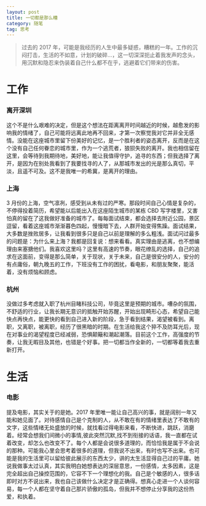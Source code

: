 ```yaml
---
layout: post
title: 一切都是那么糟
category: 随笔
tag: 思考
---
```


> 过去的 2017 年，可能是我经历的人生中最多疑惑，糟糕的一年。工作的沉闷打击，生活的不如意，计划的破碎...，这一切深深扼止着我发声的念头，用沉默和隐忍来伪装着自己什么都不在乎，逃避着它们带来的伤害。

工作
====

### 离开深圳

这个不是什么艰难的决定，但是这个想法在距离离开时间越近的时候，越愈发的影响我的情绪了，自己可能将远离此地再不回来，才第一次察觉我对它并非全无感情。没能在这座城市里留下份美好的记忆，是一个胜利者的姿态离开，反而是在这个没有自己任何眷恋的城市里，作为一个逃荒者，狼狈失败的离开。我也相信留在这里，会等待到我期待地，美好地，能让我值得守护，追寻的东西；但我选择了离开，是因为在别处我看到了我要找寻的人了，从那城市发出的光是那么真切，平淡，且遥不可及。这不是我唯一的希冀，是离开的理由。

### 上海
3 月份的上海，空气凛冽，感受到从未有过的严寒。那段时间自己心情是复杂的，不停得投着简历，希望能以后能出入在这座陌生城市的某栋 CBD 写字楼里，又害怕真的留在了这我做好准备的城市了。每每面试结束，都会选择去附近公园，景区逗留，看着这座城市渐渐暮色四起，慢慢暗下去，人群开始变得焦躁。面试结果，大多数是挫败居多，让我看到很多只是自己以前是理解的多么粗浅。面试问过最多的问题是：为什么来上海？我都是回复说：想来看看。真实理由是逃离，也不想编理由来塞搪他们。我喜欢这里吗？这里有高速的节奏，眼花缭乱的选择，自己的追求在这面前，变得是那么简单，关于现状，关于未来，自己是很安分的人，安分的有点庸俗，朝九晚五的工作，下班没有工作的困扰，看电影，和朋友聚聚，能活着，没有烦恼和顾虑。

### 杭州
没做过多考虑就入职了杭州目睹科技公司，毕竟这里是预期的城市。嘈杂的氛围，不舒适的行业，让我长期无意识的抵触开始苏醒，开始出现畸形心态，希望自己能快点再快点，能更快的看到自己进入新的阶段，急于看到结果，渴望被看到。离职，又离职，被离职，经历了很黑暗的时期。在生活给我这个猝不及防耳光后，现在对事业的渴望程度已经减弱，恐惧颠簸和潮起潮落。目前这个工作，高强度的节奏，让我无暇目及其他，也错是个好事。把一切都当作全新的，一切都等着我去重新打开。

生活
====

### 电影
提及电影，其实关于的是她。2017 年里唯一能让自己高兴的事，就是阔别一年又能和她见面了。对待感情自己是个克制的人，从不敢在有的情绪里表达了不敢有的文字，这些情绪无处盛放的时候，就找看过得电影来看，不断快进，跳跃，消磨着。经常会想我们间微小的事情,彼此突然沉默,找不到衔接的话语，我一直都在试着改变，却怎么也改变不了。每个人都是会说很多道理的，而恰恰我是属于不会说的那种。可能我心里会思考着很多的道理，但我说不出来，有时也写不出来。也可能是我的生活里可以留给彼此展示的东西太少，讲的太生活显得自己过的平庸。她说我做事太过认真，其实我明白她想表达的深层意思，一份感情，太多因素，这是完全超出自己操控范围的，它容不下一个理想化的我。自己是个敏感的人，很多话即时对方不说出来，我也自己该做什么决定才是正确得。想真心走进一个人谈何容易，每一个人都在坚守着自己那片骄傲的孤岛，但我并不想停止分享我的这份热爱，和执着。
